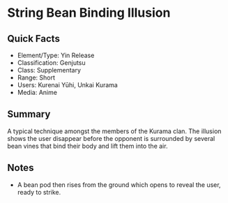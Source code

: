 # String Bean Binding Illusion

## Quick Facts
- Element/Type: Yin Release
- Classification: Genjutsu
- Class: Supplementary
- Range: Short
- Users: Kurenai Yūhi, Unkai Kurama
- Media: Anime

## Summary
A typical technique amongst the members of the Kurama clan. The illusion shows the user disappear before the opponent is surrounded by several bean vines that bind their body and lift them into the air.

## Notes
- A bean pod then rises from the ground which opens to reveal the user, ready to strike.
